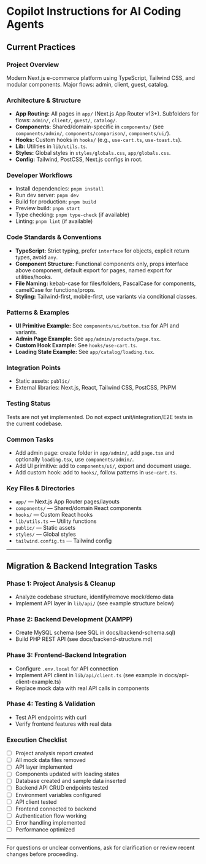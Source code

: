 
# Copilot Instructions for AI Coding Agents

## Current Practices

### Project Overview
Modern Next.js e-commerce platform using TypeScript, Tailwind CSS, and modular components. Major flows: admin, client, guest, catalog.

### Architecture & Structure
- **App Routing:** All pages in `app/` (Next.js App Router v13+). Subfolders for flows: `admin/`, `client/`, `guest/`, `catalog/`.
- **Components:** Shared/domain-specific in `components/` (see `components/admin/`, `components/comparison/`, `components/ui/`).
- **Hooks:** Custom hooks in `hooks/` (e.g., `use-cart.ts`, `use-toast.ts`).
- **Lib:** Utilities in `lib/utils.ts`.
- **Styles:** Global styles in `styles/globals.css`, `app/globals.css`.
- **Config:** Tailwind, PostCSS, Next.js configs in root.

### Developer Workflows
- Install dependencies: `pnpm install`
- Run dev server: `pnpm dev`
- Build for production: `pnpm build`
- Preview build: `pnpm start`
- Type checking: `pnpm type-check` (if available)
- Linting: `pnpm lint` (if available)

### Code Standards & Conventions
- **TypeScript:** Strict typing, prefer `interface` for objects, explicit return types, avoid `any`.
- **Component Structure:** Functional components only, props interface above component, default export for pages, named export for utilities/hooks.
- **File Naming:** kebab-case for files/folders, PascalCase for components, camelCase for functions/props.
- **Styling:** Tailwind-first, mobile-first, use variants via conditional classes.

### Patterns & Examples
- **UI Primitive Example:** See `components/ui/button.tsx` for API and variants.
- **Admin Page Example:** See `app/admin/products/page.tsx`.
- **Custom Hook Example:** See `hooks/use-cart.ts`.
- **Loading State Example:** See `app/catalog/loading.tsx`.

### Integration Points
- Static assets: `public/`
- External libraries: Next.js, React, Tailwind CSS, PostCSS, PNPM

### Testing Status
Tests are not yet implemented. Do not expect unit/integration/E2E tests in the current codebase.

### Common Tasks
- Add admin page: create folder in `app/admin/`, add `page.tsx` and optionally `loading.tsx`, use `components/admin/`.
- Add UI primitive: add to `components/ui/`, export and document usage.
- Add custom hook: add to `hooks/`, follow patterns in `use-cart.ts`.

### Key Files & Directories
- `app/` — Next.js App Router pages/layouts
- `components/` — Shared/domain React components
- `hooks/` — Custom React hooks
- `lib/utils.ts` — Utility functions
- `public/` — Static assets
- `styles/` — Global styles
- `tailwind.config.ts` — Tailwind config

---

## Migration & Backend Integration Tasks

### Phase 1: Project Analysis & Cleanup
- Analyze codebase structure, identify/remove mock/demo data
- Implement API layer in `lib/api/` (see example structure below)

### Phase 2: Backend Development (XAMPP)
- Create MySQL schema (see SQL in docs/backend-schema.sql)
- Build PHP REST API (see docs/backend-structure.md)

### Phase 3: Frontend-Backend Integration
- Configure `.env.local` for API connection
- Implement API client in `lib/api/client.ts` (see example in docs/api-client-example.ts)
- Replace mock data with real API calls in components

### Phase 4: Testing & Validation
- Test API endpoints with curl
- Verify frontend features with real data

### Execution Checklist
- [ ] Project analysis report created
- [ ] All mock data files removed
- [ ] API layer implemented
- [ ] Components updated with loading states
- [ ] Database created and sample data inserted
- [ ] Backend API CRUD endpoints tested
- [ ] Environment variables configured
- [ ] API client tested
- [ ] Frontend connected to backend
- [ ] Authentication flow working
- [ ] Error handling implemented
- [ ] Performance optimized

---
For questions or unclear conventions, ask for clarification or review recent changes before proceeding.
